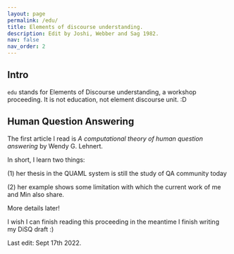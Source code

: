 ```yaml
---
layout: page
permalink: /edu/
title: Elements of discourse understanding.
description: Edit by Joshi, Webber and Sag 1982.
nav: false
nav_order: 2
---
```




## Intro
`edu` stands for Elements of Discourse understanding, a workshop proceeding. It is not education, not element discourse unit. :D



## Human Question Answering 

The first article I read is *A computational theory of human question answering* by Wendy G. Lehnert. 



In short, I learn two things: 

(1) her thesis in the QUAML system is still the study of QA community today 

(2) her example shows some limitation with which the current work of me and Min also share.



More details later!

I wish I can finish reading this proceeding in the meantime I finish writing my DiSQ draft :)



Last edit: Sept 17th 2022. 



